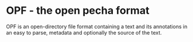 # OPF - the open pecha format

OPF is an open-directory file format containing a text and its annotations in an easy to parse, metadata and optionally the source of the text. 

